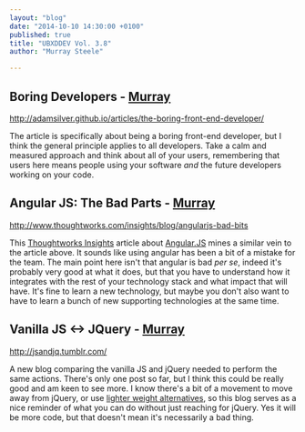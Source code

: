 ```yaml
---
layout: "blog"
date: "2014-10-10 14:30:00 +0100"
published: true
title: "UBXDDEV Vol. 3.8"
author: "Murray Steele"

---
```


## Boring Developers - [Murray](http://www.unboxedconsulting.com/people/murray-steele/)

http://adamsilver.github.io/articles/the-boring-front-end-developer/

The article is specifically about being a boring front-end developer, but I think the general principle applies to all developers.  Take a calm and measured approach and think about all of your users, remembering that users here means people using your software *and* the future developers working on your code.

## Angular JS: The Bad Parts - [Murray](http://www.unboxedconsulting.com/people/murray-steele/)

http://www.thoughtworks.com/insights/blog/angularjs-bad-bits

This [Thoughtworks Insights](http://www.thoughtworks.com/insights/) article about [Angular.JS](https://angularjs.org/) mines a similar vein to the article above.  It sounds like using angular has been a bit of a mistake for the team.  The main point here isn't that angular is bad *per se*, indeed it's probably very good at what it does, but that you have to understand how it integrates with the rest of your technology stack and what impact that will have.  It's fine to learn a new technology, but maybe you don't also want to have to learn a bunch of new supporting technologies at the same time.

## Vanilla JS <-> JQuery - [Murray](http://www.unboxedconsulting.com/people/murray-steele)

http://jsandjq.tumblr.com/

A new blog comparing the vanilla JS and jQuery needed to perform the same actions.  There's only one post so far, but I think this could be really good and am keen to see more.  I know there's a bit of a movement to move away from jQuery, or use [lighter weight alternatives](http://zeptojs.com/), so this blog serves as a nice reminder of what you can do without just reaching for jQuery.  Yes it will be more code, but that doesn't mean it's necessarily a bad thing.
